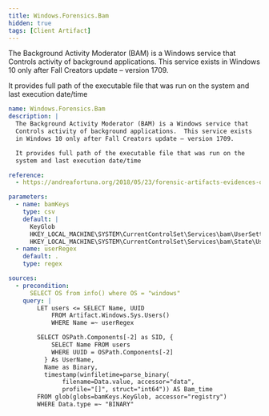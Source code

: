 ```yaml
---
title: Windows.Forensics.Bam
hidden: true
tags: [Client Artifact]
---
```


The Background Activity Moderator (BAM) is a Windows service that
Controls activity of background applications.  This service exists
in Windows 10 only after Fall Creators update – version 1709.

It provides full path of the executable file that was run on the
system and last execution date/time


```yaml
name: Windows.Forensics.Bam
description: |
  The Background Activity Moderator (BAM) is a Windows service that
  Controls activity of background applications.  This service exists
  in Windows 10 only after Fall Creators update – version 1709.

  It provides full path of the executable file that was run on the
  system and last execution date/time

reference:
  - https://andreafortuna.org/2018/05/23/forensic-artifacts-evidences-of-program-execution-on-windows-systems/

parameters:
  - name: bamKeys
    type: csv
    default: |
      KeyGlob
      HKEY_LOCAL_MACHINE\SYSTEM\CurrentControlSet\Services\bam\UserSettings\*\*
      HKEY_LOCAL_MACHINE\SYSTEM\CurrentControlSet\Services\bam\State\UserSettings\*\*
  - name: userRegex
    default: .
    type: regex

sources:
  - precondition:
      SELECT OS from info() where OS = "windows"
    query: |
        LET users <= SELECT Name, UUID
            FROM Artifact.Windows.Sys.Users()
            WHERE Name =~ userRegex

        SELECT OSPath.Components[-2] as SID, {
            SELECT Name FROM users
            WHERE UUID = OSPath.Components[-2]
          } As UserName,
          Name as Binary,
          timestamp(winfiletime=parse_binary(
               filename=Data.value, accessor="data",
               profile="[]", struct="int64")) AS Bam_time
        FROM glob(globs=bamKeys.KeyGlob, accessor="registry")
        WHERE Data.type =~ "BINARY"

```
